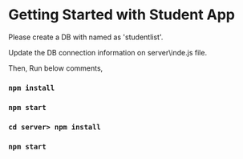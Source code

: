 # Getting Started with Student App

Please create a DB with named as 'studentlist'.

Update the DB connection information on server\inde.js file.

Then, Run below comments,

### `npm install`
### `npm start`
### `cd server> npm install`
### `npm start`